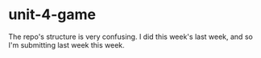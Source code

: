 # unit-4-game
The repo's structure is very confusing. I did this week's last week, and so I'm submitting last week this week. 
